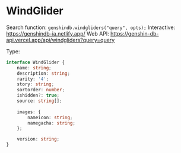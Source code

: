 # WindGlider

Search function: `genshindb.windgliders("query", opts);`
Interactive: https://genshindb-ia.netlify.app/
Web API: https://genshin-db-api.vercel.app/api/windgliders?query=query

Type:
```ts
interface WindGlider {
	name: string;
	description: string;
	rarity: '4';
	story: string;
	sortorder: number;
	ishidden?: true;
	source: string[];
	
	images: {
		nameicon: string;
		namegacha: string;
	};

	version: string;
}```
